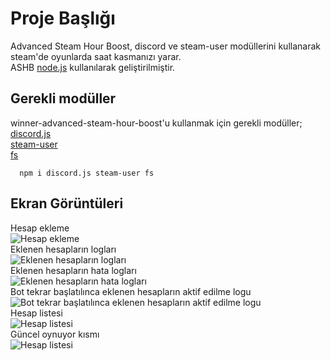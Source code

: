 
# Proje Başlığı
Advanced Steam Hour Boost, discord ve steam-user modüllerini kullanarak steam'de oyunlarda saat kasmanızı yarar.\
ASHB [node.js](https://nodejs.org/tr) kullanılarak geliştirilmiştir.
## Gerekli modüller

winner-advanced-steam-hour-boost'u kullanmak için gerekli modüller;\
[discord.js](https://discord.js.org/)\
[steam-user](https://www.npmjs.com/package/steam-user)\
[fs](https://www.npmjs.com/package/fs)

```http
  npm i discord.js steam-user fs
```



## Ekran Görüntüleri
Hesap ekleme\
![Hesap ekleme](https://cdn.discordapp.com/attachments/1101644684415225906/1109518197994033163/a2vkd0x3gAAAABJRU5ErkJggg.png)\
Eklenen hesapların logları\
![Eklenen hesapların logları](https://cdn.discordapp.com/attachments/1101644684415225906/1109518573346504724/image.png)\
Eklenen hesapların hata logları\
![Eklenen hesapların hata logları](https://cdn.discordapp.com/attachments/1101644684415225906/1109518991535386634/image.png)\
Bot tekrar başlatılınca eklenen hesapların aktif edilme logu\
![Bot tekrar başlatılınca eklenen hesapların aktif edilme logu](https://media.discordapp.net/attachments/1101644684415225906/1109519203813294213/image.png?width=401&height=216)\
Hesap listesi\
![Hesap listesi](https://media.discordapp.net/attachments/1101644684415225906/1109520240976601180/Screenshot_29.png?width=362&height=674)\
Güncel oynuyor kısmı\
![Hesap listesi](https://media.discordapp.net/attachments/1101644684415225906/1109521192039239751/Screenshot_30.png?width=188&height=67)

  
